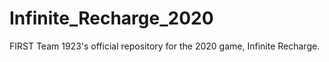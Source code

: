 # Infinite_Recharge_2020
FIRST Team 1923's official repository for the 2020 game, Infinite Recharge.
